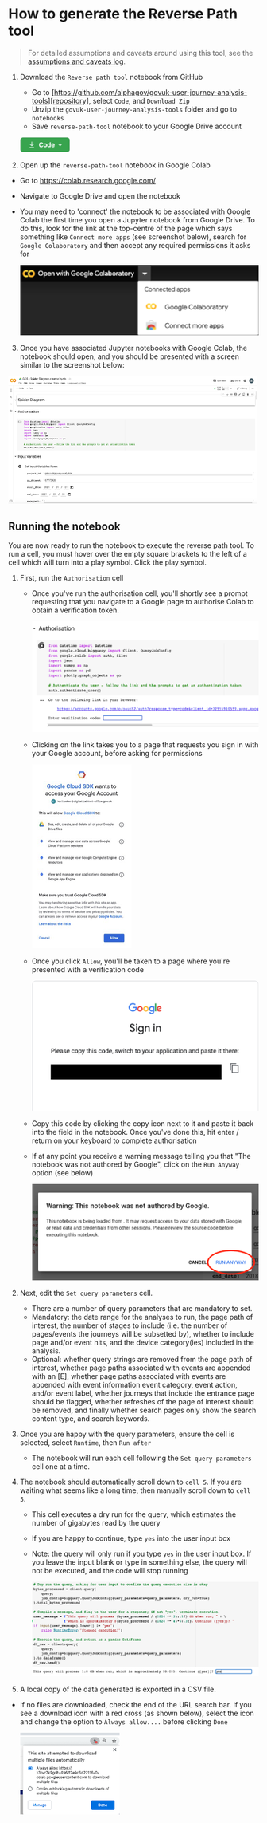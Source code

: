 # How to generate the Reverse Path tool

> For detailed assumptions and caveats around using this tool, see the [assumptions and caveats log][assumptions].

1. Download the `Reverse path tool` notebook from GitHub
   - Go to [https://github.com/alphagov/govuk-user-journey-analysis-tools][repository], select `Code`, and `Download Zip`
   - Unzip the `govuk-user-journey-analysis-tools` folder and go to `notebooks`
   - Save `reverse-path-tool` notebook to your Google Drive account

   ![GitHub code button](images/github-code-button.png)

2. Open up the `reverse-path-tool` notebook in Google Colab
 - Go to <https://colab.research.google.com/>
 - Navigate to Google Drive and open the notebook
 - You may need to 'connect' the notebook to be associated with Google Colab the first time you open a Jupyter
   notebook from Google Drive. To do this, look for the link at the top-centre of the page which says something
   like `Connect more apps` (see screenshot below), search for `Google Colaboratory` and then accept any required
   permissions it asks for

   ![Open notebook in Google Colab button](images/open-google-colab.png)

3. Once you have associated Jupyter notebooks with Google Colab, the notebook should open, and you should be presented
 with a screen similar to the screenshot below:

 ![GDS - Spider Diagram Creator notebook](images/google-colab-notebook.png)

## Running the notebook

You are now ready to run the notebook to execute the reverse path tool. To run a cell, you must hover over the empty square brackets to the left of a cell which will turn into a play symbol. Click the play symbol.

1. First, run the `Authorisation` cell
   - Once you've run the authorisation cell, you'll shortly see a prompt requesting that you navigate to a Google page
     to authorise Colab to obtain a verification token.

     ![Enter verification code request](images/enter-verification-code.png)

   - Clicking on the link takes you to a page that requests you sign in with your Google account, before asking for
     permissions

     ![Accept Google Cloud SDK](images/accept-google-cloud-sdk.png)

   - Once you click `Allow`, you'll be taken to a page where you're presented with a verification code

     ![Google Sign In verification code window](images/google-sign-in-code.png)

   - Copy this code by clicking the copy icon next to it and paste it back into the field in the notebook. Once you've
     done this, hit enter / return on your keyboard to complete authorisation
   - If at any point you receive a warning message telling you that "The notebook was not authored by Google", click on
     the `Run Anyway` option (see below)

     ![Select the `Run Anyway` button](images/run-anyway.png)

2. Next, edit the `Set query parameters` cell.
   - There are a number of query parameters that are mandatory to set.
   - Mandatory: the date range for the analyses to run, the page path of interest, the number of stages to include (i.e. the number of pages/events the journeys will be subsetted by), whether to include page and/or event hits, and the device category(ies) included in the analysis.
   - Optional: whether query strings are removed from the page path of interest, whether page paths associated with events are appended with an [E], whether page paths associated with events are appended with event information event category, event action, and/or event label, whether journeys that include the entrance page should be flagged, whether refreshes of the page of interest should be removed, and finally whether search pages only show the search content type, and search keywords.

3. Once you are happy with the query parameters, ensure the cell is selected, select `Runtime`, then `Run after`
   - The notebook will run each cell following the `Set query parameters` cell one at a time.

4. The notebook should automatically scroll down to `cell 5`. If you are waiting what seems like a long time, then manually scroll down to `cell 5`.
   - This cell executes a dry run for the query, which estimates the number of gigabytes read by the query
   - If you are happy to continue, type `yes` into the user input box
   - Note: the query will only run if you type `yes` in the user input box. If you leave the input blank or type in
     something else, the query will not be executed, and the code will stop running

     ![Dry run prompt to confirm estimated query costs](images/dry-run-prompt-reverse-path.png)

5. A local copy of the data generated is exported in a CSV file.
  - If no files are downloaded, check the end of the URL search bar. If you see a download icon with a red cross (as shown below), select the icon and change the option to `Always allow....` before clicking `Done`

     ![Download multiple files option](images/download-multiple-files.png)


[assumptions]: ../aqa/reverse-path-tool-assumptions-caveats.md
[repository]: https://github.com/alphagov/govuk-user-journey-analysis-tools
